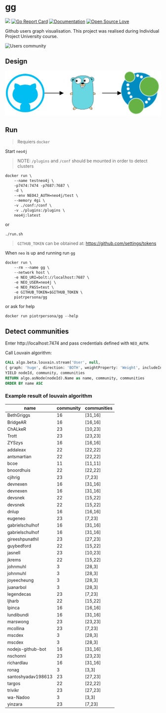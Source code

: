 # gg
![](https://github.com/piotrpersona/gg/workflows/CI/badge.svg?branch=master)
[![Go Report Card](https://goreportcard.com/badge/github.com/piotrpersona/gg)](https://goreportcard.com/report/github.com/piotrpersona/gg)
[![Documentation](https://godoc.org/github.com/piotrpersona/gg?status.svg)](http://godoc.org/github.com/piotrpersona/gg)
[![Open Source Love](https://badges.frapsoft.com/os/v1/open-source.svg?v=103)](https://github.com/ellerbrock/open-source-badges/)

Github users graph visualisation.
This project was realised during Individual Project University course.

![Users community](svg/preview.svg?sanitize=true)

## Design

![HLD](svg/gg-arch.svg?sanitize=true)

## Run

> Requiers `docker`

Start `neo4j`

> NOTE: `/plugins` and `/conf` should be mounted in order to detect clusters

```console
docker run \
    --name testneo4j \
    -p7474:7474 -p7687:7687 \
    -d \
    --env NEO4J_AUTH=neo4j/test \
    --memory 4gi \
    -v ./conf:/conf \
    -v ./plugins:/plugins \
    neo4j:latest
```

or

```console
./run.sh
```

> `GITHUB_TOKEN` can be obtained at: https://github.com/settings/tokens

When `neo` is up and running run `gg`

```console
docker run \
    --rm --name gg \
    --network host \
    -e NEO_URI=bolt://localhost:7687 \
    -e NEO_USER=neo4j \
    -e NEO_PASS=test \
    -e GITHUB_TOKEN=$GITHUB_TOKEN \
    piotrpersona/gg
```

or ask for help

```console
docker run piotrpersona/gg --help
```

## Detect communities

Enter http://localhost:7474 and pass credentials defined with `NEO_AUTH`.

Call Louvain algorithm:

```sql
CALL algo.beta.louvain.stream('User', null,
{ graph: 'huge', direction: 'BOTH', weightProperty: 'Weight', includeIntermediateCommunities: true })
YIELD nodeId, community, communities
RETURN algo.asNode(nodeId).Name as name, community, communities
ORDER BY name ASC
```

### Example result of louvain algorithm

|name              |community|communities|
|------------------|---------|-----------|
|BethGriggs        |16       |[31,16]    |
|BridgeAR          |16       |[16,16]    |
|ChALkeR           |23       |[10,23]    |
|Trott             |23       |[23,23]    |
|ZYSzys            |16       |[16,16]    |
|addaleax          |22       |[22,22]    |
|antsmartian       |22       |[22,22]    |
|bcoe              |11       |[11,11]    |
|bnoordhuis        |22       |[22,22]    |
|cjihrig           |23       |[7,23]     |
|devnexen          |16       |[31,16]    |
|devnexen          |16       |[31,16]    |
|devsnek           |22       |[15,22]    |
|devsnek           |22       |[15,22]    |
|dnlup             |16       |[16,16]    |
|eugeneo           |23       |[7,23]     |
|gabrielschulhof   |16       |[31,16]    |
|gabrielschulhof   |16       |[31,16]    |
|gireeshpunathil   |23       |[27,23]    |
|guybedford        |22       |[15,22]    |
|jasnell           |23       |[10,23]    |
|jkrems            |22       |[15,22]    |
|johnmuhl          |3        |[28,3]     |
|johnmuhl          |3        |[28,3]     |
|joyeecheung       |3        |[28,3]     |
|juanarbol         |3        |[28,3]     |
|legendecas        |23       |[7,23]     |
|ljharb            |22       |[15,22]    |
|lpinca            |16       |[16,16]    |
|lundibundi        |16       |[31,16]    |
|marswong          |23       |[23,23]    |
|mcollina          |23       |[7,23]     |
|mscdex            |3        |[28,3]     |
|mscdex            |3        |[28,3]     |
|nodejs-github-bot |16       |[31,16]    |
|nschonni          |23       |[23,23]    |
|richardlau        |16       |[31,16]    |
|ronag             |3        |[3,3]      |
|santoshyadav198613|23       |[27,23]    |
|targos            |22       |[22,22]    |
|trivikr           |23       |[27,23]    |
|wa-Nadoo          |3        |[3,3]      |
|yinzara           |23       |[7,23]     |

